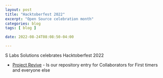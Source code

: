 ```yaml
---
layout: post
title: "Hacktoberfest 2022"
excerpt: "Open Source celebration month"
categories: blog
tags: [ blog ]

date: 2022-08-24T08:08:50-04:00

---
```


S Labs Solutions celebrates Hacktoberfest 2022

* [Project Revive](https://github.com/slabstech/revive) - Is our repository entry for Collaborators for First timers and everyone else 

